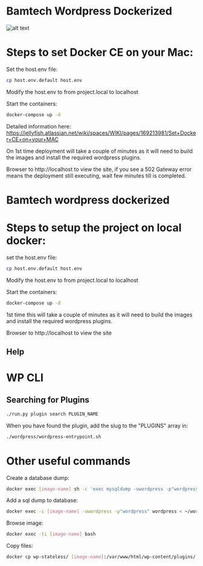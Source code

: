 # Bamtech Wordpress Dockerized

![alt text](http://www.multichannel.com/sites/default/files/public/styles/blog_content/public/blog-images/bamtech%20logo_0.jpg)

# Steps to set Docker CE on your Mac: 

Set the host.env file:

```bash
cp host.env.default host.env
```
Modify the host.env to from project.local to localhost

Start the containers:

```bash
docker-compose up -d
```

Detailed information here: 
https://jellyfish.atlassian.net/wiki/spaces/WIKI/pages/169213981/Set+Docker+CE+on+your+MAC


On 1st time deployment will take a couple of minutes as it will need to build the images and install the required wordpress plugins.

Browser to http://localhost to view the site, if you see a 502 Gateway error means the deployment still executing, wait few minutes till is completed.

# Bamtech wordpress dockerized
#

# Steps to setup the project on local docker: 

set the host.env file:

```bash
cp host.env.default host.env
```
Modify the host.env to from project.local to localhost

Start the containers:

```bash
docker-compose up -d
```

1st time this will take a couple of minutes as it will need to build the images and install the required wordpress plugins.

Browser to http://localhost to view the site


## Help


# WP CLI
## Searching for Plugins
```bash
./run.py plugin search PLUGIN_NAME
```

When you have found the plugin, add the slug to the "PLUGINS" array in:

```bash
./wordpress/wordpress-entrypoint.sh
```


# Other useful commands
Create a database dump:
```bash
docker exec [image-name] sh -c 'exec mysqldump -uwordpress -p"wordpress" wordpress' > wordpress_dump.sql
```

Add a sql dump to database:
```bash
docker exec -i [image-name] -uwordpress -p"wordpress" wordpress < ~/wordpress_dump.sql 
```

Browse image: 
```bash
docker exec -ti [image-name] bash
```

Copy files: 
```bash
docker cp wp-stateless/ [image-name]:/var/www/html/wp-content/plugins/
```

